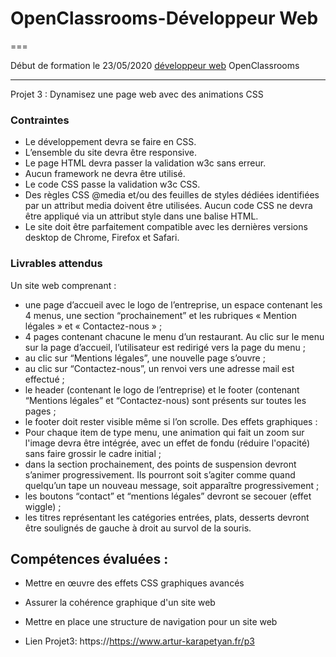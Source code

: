 # OpenClassrooms-Développeur Web
===

Début de formation le 23/05/2020 [développeur web](https://openclassrooms.com/fr/paths/185-developpeur-web) OpenClassrooms

---

Projet 3 : Dynamisez une page web avec des animations CSS

### Contraintes
* Le développement devra se faire en CSS.
* L’ensemble du site devra être responsive.
* Le page HTML devra passer la validation w3c sans erreur.
* Aucun framework ne devra être utilisé.
* Le code CSS passe la validation w3c CSS.
* Des règles CSS @media et/ou des feuilles de styles dédiées identifiées par un
  attribut media doivent être utilisées.
  Aucun code CSS ne devra être appliqué via un attribut style dans une balise HTML.
* Le site doit être parfaitement compatible avec les dernières versions desktop de
  Chrome, Firefox et Safari.

### Livrables attendus
  Un site web comprenant :
* une page d’accueil avec le logo de l’entreprise, un espace contenant les 4 menus,
  une section “prochainement” et les rubriques « Mention légales » et « Contactez-nous » ;
* 4 pages contenant chacune le menu d’un restaurant. Au clic sur le menu sur la page
  d’accueil, l’utilisateur est redirigé vers la page du menu ;
* au clic sur “Mentions légales”, une nouvelle page s’ouvre ;
* au clic sur “Contactez-nous”, un renvoi vers une adresse mail est effectué ;
* le header (contenant le logo de l’entreprise) et le footer (contenant “Mentions
  légales” et “Contactez-nous) sont présents sur toutes les pages ;
* le footer doit rester visible même si l’on scrolle.
  Des effets graphiques :
* Pour chaque item de type menu, une animation qui fait un zoom sur l'image devra
  être intégrée, avec un effet de fondu (réduire l'opacité) sans faire grossir le cadre
  initial ;
* dans la section prochainement, des points de suspension devront s’animer
  progressivement. Ils pourront soit s’agiter comme quand quelqu’un tape un
  nouveau message, soit apparaître progressivement ;
* les boutons “contact” et “mentions légales” devront se secouer (effet wiggle) ;
* les titres représentant les catégories entrées, plats, desserts devront être soulignés
  de gauche à droit au survol de la souris.

## Compétences évaluées :

* Mettre en œuvre des effets CSS graphiques avancés
* Assurer la cohérence graphique d'un site web
* Mettre en place une structure de navigation pour un site web

* Lien Projet3:
  https://https://www.artur-karapetyan.fr/p3
